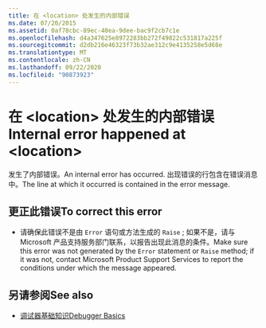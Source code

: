 ```yaml
---
title: 在 <location> 处发生的内部错误
ms.date: 07/20/2015
ms.assetid: 0af78cbc-89ec-40ea-9dee-bac9f2cb7c1e
ms.openlocfilehash: d4a347625e8972283bb272f49822c531817a225f
ms.sourcegitcommit: d2db216e46323f73b32ae312c9e4135258e5d68e
ms.translationtype: MT
ms.contentlocale: zh-CN
ms.lasthandoff: 09/22/2020
ms.locfileid: "90873923"
---
```

# <a name="internal-error-happened-at-location"></a><span data-ttu-id="9f4e7-102">在 \<location> 处发生的内部错误</span><span class="sxs-lookup"><span data-stu-id="9f4e7-102">Internal error happened at \<location></span></span>

<span data-ttu-id="9f4e7-103">发生了内部错误。</span><span class="sxs-lookup"><span data-stu-id="9f4e7-103">An internal error has occurred.</span></span> <span data-ttu-id="9f4e7-104">出现错误的行包含在错误消息中。</span><span class="sxs-lookup"><span data-stu-id="9f4e7-104">The line at which it occurred is contained in the error message.</span></span>  
  
## <a name="to-correct-this-error"></a><span data-ttu-id="9f4e7-105">更正此错误</span><span class="sxs-lookup"><span data-stu-id="9f4e7-105">To correct this error</span></span>  
  
- <span data-ttu-id="9f4e7-106">请确保此错误不是由 `Error` 语句或方法生成的 `Raise` ; 如果不是，请与 Microsoft 产品支持服务部门联系，以报告出现此消息的条件。</span><span class="sxs-lookup"><span data-stu-id="9f4e7-106">Make sure this error was not generated by the `Error` statement or `Raise` method; if it was not, contact Microsoft Product Support Services to report the conditions under which the message appeared.</span></span>  
  
## <a name="see-also"></a><span data-ttu-id="9f4e7-107">另请参阅</span><span class="sxs-lookup"><span data-stu-id="9f4e7-107">See also</span></span>

- [<span data-ttu-id="9f4e7-108">调试器基础知识</span><span class="sxs-lookup"><span data-stu-id="9f4e7-108">Debugger Basics</span></span>](/visualstudio/debugger/debugger-feature-tour)
